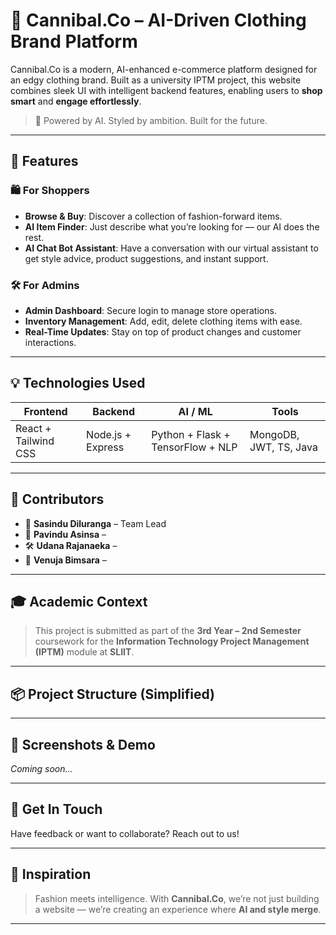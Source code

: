 # 🧥 Cannibal.Co – AI-Driven Clothing Brand Platform

Cannibal.Co is a modern, AI-enhanced e-commerce platform designed for an edgy clothing brand. Built as a university IPTM project, this website combines sleek UI with intelligent backend features, enabling users to **shop smart** and **engage effortlessly**.

> 🧠 Powered by AI. Styled by ambition. Built for the future.

---

## 🚀 Features

### 🛍️ For Shoppers

- **Browse & Buy**: Discover a collection of fashion-forward items.
- **AI Item Finder**: Just describe what you’re looking for — our AI does the rest.
- **AI Chat Bot Assistant**: Have a conversation with our virtual assistant to get style advice, product suggestions, and instant support.

### 🛠️ For Admins

- **Admin Dashboard**: Secure login to manage store operations.
- **Inventory Management**: Add, edit, delete clothing items with ease.
- **Real-Time Updates**: Stay on top of product changes and customer interactions.

---

## 💡 Technologies Used

| Frontend             | Backend           | AI / ML                           | Tools                  |
| -------------------- | ----------------- | --------------------------------- | ---------------------- |
| React + Tailwind CSS | Node.js + Express | Python + Flask + TensorFlow + NLP | MongoDB, JWT, TS, Java |

---

## 👥 Contributors

- 🎯 **Sasindu Diluranga** – Team Lead
- 🧠 **Pavindu Asinsa** –
- 🛠️ **Udana Rajanaeka** –
- 🎨 **Venuja Bimsara** –

---

## 🎓 Academic Context

> This project is submitted as part of the **3rd Year – 2nd Semester** coursework for the **Information Technology Project Management (IPTM)** module at **SLIIT**.

---

## 📦 Project Structure (Simplified)

---

## 📸 Screenshots & Demo

_Coming soon..._

---

## 📌 Get In Touch

Have feedback or want to collaborate? Reach out to us!

---

## 🧠 Inspiration

> Fashion meets intelligence. With **Cannibal.Co**, we’re not just building a website — we’re creating an experience where **AI and style merge**.

---
